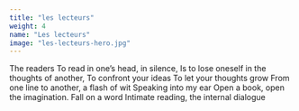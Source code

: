 ```yaml
---
title: "les lecteurs"
weight: 4
name: "Les lecteurs"
image: "les-lecteurs-hero.jpg"
---
```


The readers
To read in one’s head, in silence,
Is to lose oneself in the thoughts of another, To confront your ideas
To let your thoughts grow
From one line to another, a flash of wit Speaking into my ear
Open a book, open the imagination.
Fall on a word
Intimate reading, the internal dialogue
